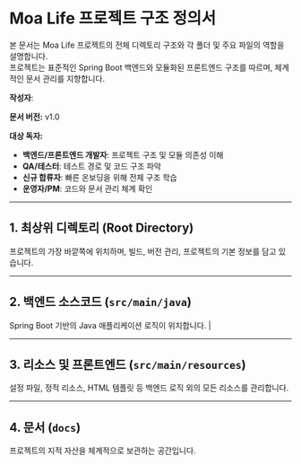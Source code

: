 # **Moa Life 프로젝트 구조 정의서**

본 문서는 Moa Life 프로젝트의 전체 디렉토리 구조와 각 폴더 및 주요 파일의 역할을 설명합니다.  
프로젝트는 표준적인 Spring Boot 백엔드와 모듈화된 프론트엔드 구조를 따르며, 체계적인 문서 관리를 지향합니다.

**작성자**:  

**문서 버전:** v1.0

**대상 독자:**
- **백엔드/프론트엔드 개발자**: 프로젝트 구조 및 모듈 의존성 이해
- **QA/테스터**: 테스트 경로 및 코드 구조 파악
- **신규 합류자**: 빠른 온보딩을 위해 전체 구조 학습
- **운영자/PM**: 코드와 문서 관리 체계 확인

---

## **1. 최상위 디렉토리 (Root Directory)**

프로젝트의 가장 바깥쪽에 위치하며, 빌드, 버전 관리, 프로젝트의 기본 정보를 담고 있습니다.
 
---

## **2. 백엔드 소스코드 (`src/main/java`)**

Spring Boot 기반의 Java 애플리케이션 로직이 위치합니다.
 |

---

## **3. 리소스 및 프론트엔드 (`src/main/resources`)**

설정 파일, 정적 리소스, HTML 템플릿 등 백엔드 로직 외의 모든 리소스를 관리합니다.
 

---

## **4. 문서 (`docs`)**

프로젝트의 지적 자산을 체계적으로 보관하는 공간입니다.
 

 
 